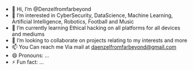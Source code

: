 - 👋 Hi, I’m @Denzelfromfarbeyond
- 👀 I’m interested in CyberSecurity, DataScience, Machine Learning, Artificial Intelligence, Robotics, Football and Music
- 🌱 I’m currently learning Ethical hacking on all platforms for all devices and mediums
- 💞️ I’m looking to collaborate on projects relating to my interests and more
- 📫 You Can reach me Via mail at daenzelfromfarbeyond@gmail.com
- 😄 Pronouns: ...
- ⚡ Fun fact: ...

<!---
Denzelfromfarbeyond/Denzelfromfarbeyond is a ✨ special ✨ repository because its `README.md` (this file) appears on your GitHub profile.
You can click the Preview link to take a look at your changes.
--->
